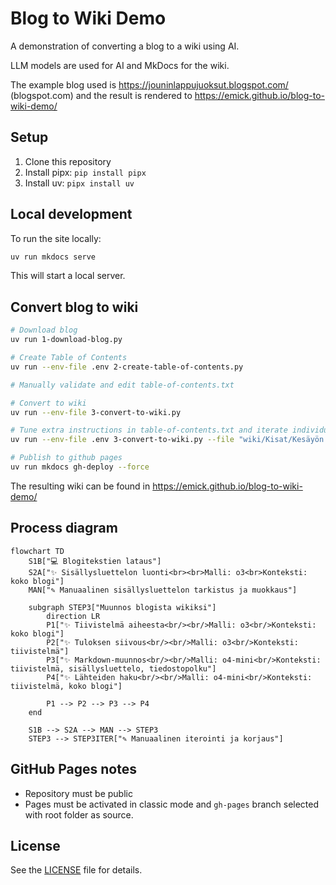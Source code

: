 # Blog to Wiki Demo

A demonstration of converting a blog to a wiki using AI.

LLM models are used for AI and MkDocs for the wiki.

The example blog used is https://jouninlappujuoksut.blogspot.com/ (blogspot.com) and the result is rendered to https://emick.github.io/blog-to-wiki-demo/

## Setup

1. Clone this repository
2. Install pipx: `pip install pipx` 
3. Install uv: `pipx install uv` 

## Local development

To run the site locally:

```bash
uv run mkdocs serve
```

This will start a local server.

## Convert blog to wiki

```bash
# Download blog
uv run 1-download-blog.py

# Create Table of Contents
uv run --env-file .env 2-create-table-of-contents.py

# Manually validate and edit table-of-contents.txt

# Convert to wiki
uv run --env-file 3-convert-to-wiki.py

# Tune extra instructions in table-of-contents.txt and iterate individual articles if necessary
uv run --env-file .env 3-convert-to-wiki.py --file "wiki/Kisat/Kesäyön 60.md"

# Publish to github pages
uv run mkdocs gh-deploy --force
```

The resulting wiki can be found in https://emick.github.io/blog-to-wiki-demo/

## Process diagram

```mermaid
flowchart TD
    S1B["💻 Blogitekstien lataus"]
    S2A["✨ Sisällysluettelon luonti<br><br>Malli: o3<br>Konteksti: koko blogi"]
    MAN["✎ Manuaalinen sisällysluettelon tarkistus ja muokkaus"]

    subgraph STEP3["Muunnos blogista wikiksi"]
        direction LR
        P1["✨ Tiivistelmä aiheesta<br/><br/>Malli: o3<br/>Konteksti: koko blogi"]
        P2["✨ Tuloksen siivous<br/><br/>Malli: o3<br/>Konteksti: tiivistelmä"]
        P3["✨ Markdown-muunnos<br/><br/>Malli: o4-mini<br/>Konteksti: tiivistelmä, sisällysluettelo, tiedostopolku"]
        P4["✨ Lähteiden haku<br/><br/>Malli: o4-mini<br/>Konteksti: tiivistelmä, koko blogi"]

        P1 --> P2 --> P3 --> P4
    end

    S1B --> S2A --> MAN --> STEP3
    STEP3 --> STEP3ITER["✎ Manuaalinen iterointi ja korjaus"]
```

## GitHub Pages notes

- Repository must be public
- Pages must be activated in classic mode and `gh-pages` branch selected with root folder as source.

## License

See the [LICENSE](LICENSE) file for details.
